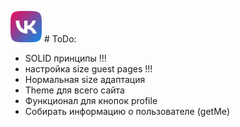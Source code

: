 

<img src="./frontend/src/img/logo.png" style="width:50px"/> # ToDo:
- SOLID принципы !!!
- настройка size guest pages !!!
- Нормальная size адаптация
- Theme для всего сайта
- Функционал для кнопок profile
- Собирать информацию о пользователе (getMe)
